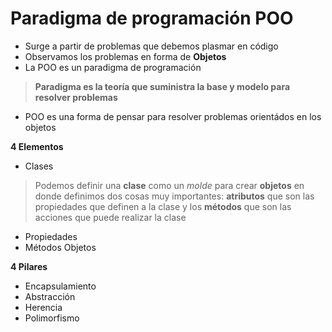 # Paradigma de programación POO
- Surge a partir de problemas que debemos plasmar en código
- Observamos los problemas en forma de **Objetos**
- La POO es un paradigma de programación 
> **Paradigma es la teoría que suministra la base y modelo para resolver problemas**
- POO es una forma de pensar para resolver problemas orientádos en los objetos

**4 Elementos**
- Clases
> Podemos definir una **clase** como un _molde_ para crear **objetos** en donde definimos dos cosas muy
> importantes: **atributos** que son las propiedades que definen a la clase y los **métodos** que son las acciones
> que puede realizar la clase
- Propiedades
- Métodos Objetos

**4 Pilares**
- Encapsulamiento 
- Abstracción 
- Herencia
- Polimorfismo 
